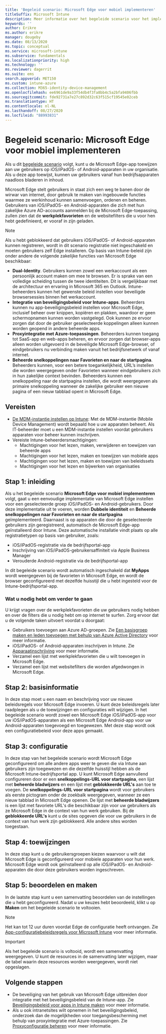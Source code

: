 ```yaml
---
title: 'Begeleid scenario: Microsoft Edge voor mobiel implementeren'
titleSuffix: Microsoft Intune
description: Meer informatie over het begeleide scenario voor het implementeren van Microsoft Edge voor mobiel vanuit de portal voor Microsoft 365-apparaatbeheer.
keywords: ''
author: Erikre
ms.author: erikre
manager: dougeby
ms.date: 08/13/2020
ms.topic: conceptual
ms.service: microsoft-intune
ms.subservice: fundamentals
ms.localizationpriority: high
ms.technology: ''
ms.reviewer: dagerrit
ms.suite: ems
search.appverid: MET150
ms.custom: intune-azure
ms.collection: M365-identity-device-management
ms.openlocfilehash: ee6961de9a33f54db4f3fa8bb4c5a2bfa9406fbb
ms.sourcegitcommit: fde92731a7e27c892d32c63f515cf19545e02ceb
ms.translationtype: HT
ms.contentlocale: nl-NL
ms.lasthandoff: 08/27/2020
ms.locfileid: "88993831"
---
```

# <a name="guided-scenario---deploy-microsoft-edge-for-mobile"></a>Begeleid scenario: Microsoft Edge voor mobiel implementeren

Als u dit [begeleide scenario](guided-scenarios-overview.md) volgt, kunt u de Microsoft Edge-app toewijzen aan uw gebruikers op iOS/iPadOS- of Android-apparaten in uw organisatie. Als u deze app toewijst, kunnen uw gebruikers vanaf hun bedrijfsapparaten naadloos bladeren in inhoud.

Microsoft Edge stelt gebruikers in staat zich een weg te banen door de wirwar van internet, door gebruik te maken van ingebouwde functies waarmee ze werkinhoud kunnen samenvoegen, ordenen en beheren. Gebruikers van iOS/iPadOS- en Android-apparaten die zich met hun zakelijke Azure AD-accounts aanmelden bij de Microsoft Edge-toepassing, zullen zien dat de **werkplekfavorieten** en de websitefilters die u voor hen hebt gedefinieerd, er vooraf in zijn geladen.

> [!NOTE]
> Als u hebt geblokkeerd dat gebruikers iOS/iPadOS- of Android-apparaten kunnen registreren, wordt in dit scenario registratie niet ingeschakeld en moeten gebruikers zelf Edge installeren.
Op basis van Intune-beleid zijn onder andere de volgende zakelijke functies van Microsoft Edge beschikbaar:

- **Dual-Identity**. Gebruikers kunnen zowel een werkaccount als een persoonlijk account maken om mee te browsen. Er is sprake van een volledige scheiding tussen de twee identiteiten. Dit is vergelijkbaar met de architectuur en ervaring in Microsoft 365 en Outlook. Intune-beheerders kunnen het gewenste beleid instellen voor beveiligde browsersessies binnen het werkaccount.
- **Integratie van beveiligingsbeleid voor Intune-apps**. Beheerders kunnen nu app-beveiligingsbeleid instellen voor Microsoft Edge, inclusief beheer over knippen, kopiëren en plakken, waardoor er geen schermopnamen kunnen worden vastgelegd. Ook kunnen ze ervoor zorgen dat door de gebruiker geselecteerde koppelingen alleen kunnen worden geopend in andere beheerde apps.
- **Proxyintegratie met Azure-toepassingen**. Beheerders kunnen toegang tot SaaS-app en web-apps beheren, en ervoor zorgen dat browser-apps alleen worden uitgevoerd in de beveiligde Microsoft Edge-browser, of eindgebruikers nu verbinding maken vanuit het bedrijfsnetwerk of vanaf internet.
- **Beheerde snelkoppelingen naar Favorieten en naar de startpagina**. Beheerders kunnen, voor een betere toegankelijkheid, URL’s instellen die worden weergegeven onder Favorieten wanneer eindgebruikers zich in hun zakelijke context bevinden. Beheerders kunnen een snelkoppeling naar de startpagina instellen, die wordt weergegeven als primaire snelkoppeling wanneer de zakelijke gebruiker een nieuwe pagina of een nieuw tabblad opent in Microsoft Edge.

## <a name="prerequisites"></a>Vereisten

- [De MDM-instantie instellen op Intune](mdm-authority-set.md#set-mdm-authority-to-intune): Met de MDM-instantie (Mobile Device Management) wordt bepaald hoe u uw apparaten beheert. Als IT-beheerder moet u een MDM-instantie instellen voordat gebruikers apparaten voor beheer kunnen inschrijven.
- Vereiste Intune-beheerdersmachtigingen:
  - Machtigingen voor het lezen, maken, verwijderen en toewijzen van beheerde apps
  - Machtigingen voor het lezen, maken en toewijzen van mobiele apps
  - Machtigingen voor het lezen, maken en toewijzen van beleidssets
  - Machtigingen voor het lezen en bijwerken van organisaties

## <a name="step-1---introduction"></a>Stap 1: inleiding

Als u het begeleide scenario **Microsoft Edge voor mobiel implementeren** volgt, gaat u een eenvoudige implementatie van Microsoft Edge instellen voor een geselecteerde groep iOS/iPadOS- en Android-gebruikers. Door deze implementatie uit te voeren, worden **Dubbele identiteit** en **Beheerde snelkoppelingen naar Favorieten en naar de startpagina** geïmplementeerd. Daarnaast is op apparaten die door de geselecteerde gebruikers zijn geregistreerd, automatisch de Microsoft Edge-app geïnstalleerd door Intune. Deze automatische installatie vindt plaats op alle registratietypen op basis van gebruiker, zoals:

- iOS/iPadOS-registratie via de bedrijfsportal-app
- Inschrijving van iOS/iPadOS-gebruikersaffiniteit via Apple Business Manager
- Verouderde Android-registratie via de bedrijfsportal-app

In dit begeleide scenario wordt automatisch ingeschakeld dat **MyApps** wordt weergegeven bij de favorieten in Microsoft Edge, en wordt de browser geconfigureerd met dezelfde huisstijl die u hebt ingesteld voor de Intune-bedrijfsportal-app.

### <a name="what-you-will-need-to-continue"></a>Wat u nodig hebt om verder te gaan

U krijgt vragen over de werkplekfavorieten die uw gebruikers nodig hebben en over de filters die u nodig hebt om op internet te surfen. Zorg ervoor dat u de volgende taken uitvoert voordat u doorgaat:

- Gebruikers toevoegen aan Azure AD-groepen. Zie [Een basisgroep maken en leden toevoegen met behulp van Azure Active Directory](https://go.microsoft.com/fwlink/?linkid=2102458) voor meer informatie.
- iOS/iPadOS- of Android-apparaten inschrijven in Intune. Zie [Apparaatinschrijving](https://go.microsoft.com/fwlink/?linkid=2102547) voor meer informatie.
- Verzamel een lijst met werkplekfavorieten die u wilt toevoegen in Microsoft Edge.
- Verzamel een lijst met websitefilters die worden afgedwongen in Microsoft Edge.

## <a name="step-2---basics"></a>Stap 2: basisinformatie

In deze stap moet u een naam en beschrijving voor uw nieuwe beleidsregels voor Microsoft Edge invoeren. U kunt deze beleidsregels later raadplegen als u de toewijzingen en configuraties wilt wijzigen. In het begeleide scenario wordt zowel een Microsoft Edge iOS/iPadOS-app voor uw iOS/iPadOS-apparaten als een Microsoft Edge Android-app voor uw Android-apparaten toegevoegd en toegewezen. Met deze stap wordt ook een configuratiebeleid voor deze apps gemaakt.

## <a name="step-3---configuration"></a>Stap 3: configuratie

In deze stap van het begeleide scenario wordt Microsoft Edge geconfigureerd om alle andere apps weer te geven die via Intune aan gebruikers zijn toegewezen en die dezelfde huisstijl hebben als de Microsoft Intune-bedrijfsportal app. U kunt Microsoft Edge aanvullend configureren door er een **snelkoppelings-URL voor startpagina**, een lijst met **beheerde bladwijzers** en een lijst met **geblokkeerde URL's** aan toe te voegen. De **snelkoppelings-URL voor startpagina** wordt voor gebruikers als eerste pictogram onder de zoekbalk weergegeven, wanneer ze een nieuw tabblad in Microsoft Edge openen. De lijst met **beheerde bladwijzers** is een lijst met favoriete URL's die beschikbaar zijn voor uw gebruikers als ze Microsoft Edge in de context van hun werk gebruiken. Bij de **geblokkeerde URL's** kunt u de sites opgeven die voor uw gebruikers in de context van hun werk zijn geblokkeerd. Alle andere sites worden toegestaan.

## <a name="step-4---assignments"></a>Stap 4: toewijzingen

In deze stap kunt u de gebruikersgroepen kiezen waarvoor u wilt dat Microsoft Edge is geconfigureerd voor mobiele apparaten voor hun werk. Microsoft Edge wordt ook geïnstalleerd op alle iOS/iPadOS- en Android-apparaten die door deze gebruikers worden ingeschreven.

## <a name="step-5---review--create"></a>Stap 5: beoordelen en maken

In de laatste stap kunt u een samenvatting beoordelen van de instellingen die u hebt geconfigureerd. Nadat u uw keuzes hebt beoordeeld, klikt u op **Maken** om het begeleide scenario te voltooien. 

> [!NOTE]
> Het kan tot 12 uur duren voordat Edge de configuratie heeft ontvangen. Zie [App-configuratiebeleidsregels voor Microsoft Intune](../apps/app-configuration-policies-overview.md) voor meer informatie.

> [!IMPORTANT]
> Als het begeleide scenario is voltooid, wordt een samenvatting weergegeven. U kunt de resources in de samenvatting later wijzigen, maar de tabel waarin deze resources worden weergegeven, wordt niet opgeslagen.

## <a name="next-steps"></a>Volgende stappen

- De beveiliging van het gebruik van Microsoft Edge uitbreiden door integratie met het beveiligingsbeleid van de Intune-app. Zie [Beveiligingsbeleid voor apps in Intune maken](../apps/manage-microsoft-edge.md#create-intune-app-protection-policies) voor meer informatie.
- Als u ook intranetsites wilt opnemen in het beveiligingsbeleid, onderzoek dan de mogelijkheden voor toegangsbescherming met behulp van proxyintegratie met Azure-toepassingen. Zie [Proxyconfiguratie beheren](../apps/manage-microsoft-edge.md#manage-proxy-configuration) voor meer informatie.